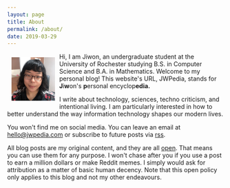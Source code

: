 ```yaml
---
layout: page
title: About
permalink: /about/
date: 2019-03-29
---
```


<img src="/Media/2021profilepic.jpeg" alt="Profile Pic" style="width:20%; float:left; margin: 2%">

Hi, I am Jiwon, an undergraduate student at the University of Rochester studying B.S. in Computer Science and B.A. in Mathematics. Welcome to my personal blog! This website's URL, JWPedia, stands for **J**i**w**on's **p**ersonal encyclop**edia.**

I write about technology, sciences, techno criticism, and intentional living. I am particularly interested in how to better understand the way information technology shapes our modern lives.

You won't find me on social media. You can leave an email at [hello@jwpedia.com](mailto:hello@jwpedia.com) or subscribe to future posts via [rss](https://jwpedia.com/feed.xml).

All blog posts are my original content, and they are all [open](/open). That means you can use them for any purpose. I won't chase after you if you use a post to earn a million dollars or make Reddit memes. I simply would ask for attribution as a matter of basic human decency. Note that this open policy only applies to this blog and not my other endeavours.
